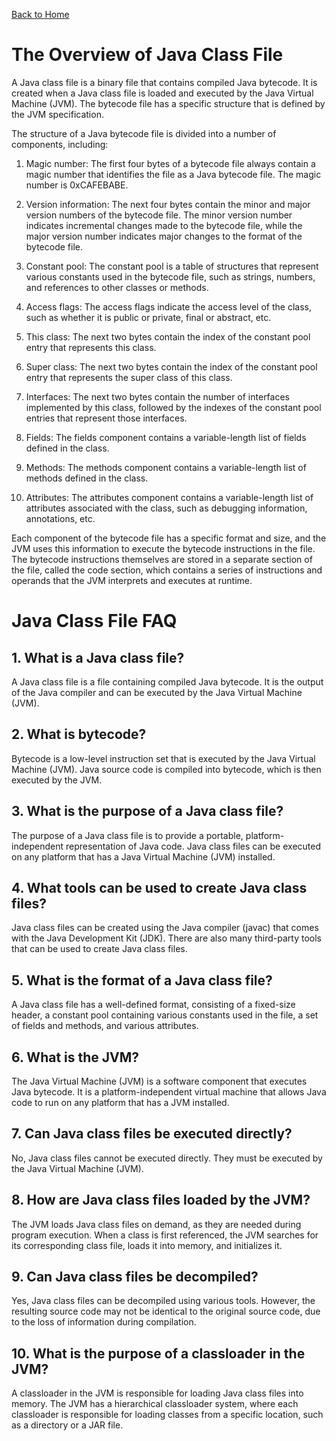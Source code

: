 [Back to Home](../README.md)
# The Overview of Java Class File
A Java class file is a binary file 
that contains compiled Java bytecode.
It is created when a Java class file
is loaded and executed by the 
Java Virtual Machine (JVM). 
The bytecode file has a specific structure 
that is defined by the JVM specification.

The structure of a Java bytecode file is divided 
into a number of components, including:

1. Magic number: The first four bytes of a bytecode 
file always contain a magic number 
that identifies the file as a Java bytecode file. 
The magic number is 0xCAFEBABE.

2. Version information: The next four bytes contain
the minor and major version numbers of the bytecode file. 
The minor version number indicates incremental 
changes made to the bytecode file, while 
the major version number indicates major 
changes to the format of the bytecode file.

3. Constant pool: The constant pool is a table 
of structures that represent various constants
used in the bytecode file, such as strings,
numbers, and references to other classes or methods.

4. Access flags: The access flags indicate
the access level of the class, such as
whether it is public or private, 
final or abstract, etc.

5. This class: The next two bytes contain 
the index of the constant pool entry 
that represents this class.

6. Super class: The next two bytes 
contain the index of the constant pool entry 
that represents the super class of this class.

7. Interfaces: The next two bytes contain 
the number of interfaces implemented 
by this class, followed by the indexes
of the constant pool entries that 
represent those interfaces.

8. Fields: The fields component contains 
a variable-length list of fields 
defined in the class.

9. Methods: The methods component contains 
a variable-length list of methods defined 
in the class.

10. Attributes: The attributes component 
contains a variable-length list of attributes
associated with the class, such as 
debugging information, annotations, etc.

Each component of the bytecode file 
has a specific format and size,
and the JVM uses this information 
to execute the bytecode instructions
in the file. The bytecode instructions
themselves are stored in a separate 
section of the file, called the code section,
which contains a series of instructions 
and operands that the JVM interprets 
and executes at runtime.

# Java Class File FAQ
## 1. What is a Java class file?
A Java class file is a file containing 
compiled Java bytecode. It is the output
of the Java compiler and can be executed 
by the Java Virtual Machine (JVM).

## 2. What is bytecode?
Bytecode is a low-level instruction set
that is executed by the Java Virtual Machine (JVM).
Java source code is compiled into bytecode,
which is then executed by the JVM.

## 3. What is the purpose of a Java class file?
The purpose of a Java class file is to provide
a portable, platform-independent representation
of Java code. Java class files can be executed
on any platform that has a Java Virtual Machine (JVM)
installed.

## 4. What tools can be used to create Java class files?
Java class files can be created using the 
Java compiler (javac) that comes with the 
Java Development Kit (JDK). There are also 
many third-party tools that can be used 
to create Java class files.

## 5. What is the format of a Java class file?
A Java class file has a well-defined format,
consisting of a fixed-size header, 
a constant pool containing various constants 
used in the file, a set of fields and methods,
and various attributes.

## 6. What is the JVM?
The Java Virtual Machine (JVM) is a software 
component that executes Java bytecode. 
It is a platform-independent virtual machine
that allows Java code to run on any platform 
that has a JVM installed.

## 7. Can Java class files be executed directly?
No, Java class files cannot be executed directly. 
They must be executed by the Java Virtual Machine (JVM).

## 8. How are Java class files loaded by the JVM?
The JVM loads Java class files on demand,
as they are needed during program execution.
When a class is first referenced, 
the JVM searches for its corresponding 
class file, loads it into memory, 
and initializes it.

## 9. Can Java class files be decompiled?
Yes, Java class files can be decompiled
using various tools. However, the resulting 
source code may not be identical to the 
original source code, due to the loss 
of information during compilation.

## 10. What is the purpose of a classloader in the JVM?
A classloader in the JVM is responsible 
for loading Java class files into memory. 
The JVM has a hierarchical classloader system,
where each classloader is responsible for 
loading classes from a specific location,
such as a directory or a JAR file.
